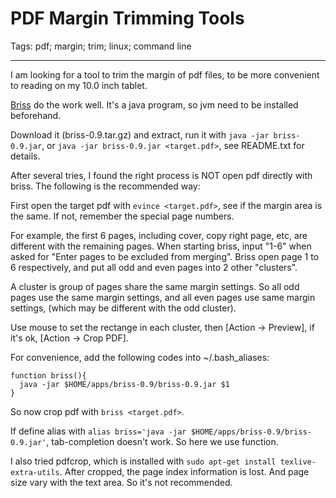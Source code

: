 # PDF Margin Trimming Tools
Tags: pdf; margin; trim; linux; command line

------

I am looking for a tool to trim the margin of pdf files,
to be more convenient to reading on my 10.0 inch tablet.

[Briss](http://briss.sourceforge.net/) do the work well.
It's a java program, so jvm need to be installed beforehand.

Download it (briss-0.9.tar.gz) and extract, run it with `java -jar briss-0.9.jar`,
or `java -jar briss-0.9.jar <target.pdf>`, see README.txt for details.

After several tries, I found the right process is NOT open pdf directly with briss.
The following is the recommended way:

First open the target pdf with `evince <target.pdf>`, see if the margin area is the same.
If not, remember the special page numbers.

For example, the first 6 pages, including cover, copy right page, etc, are different with the remaining pages.
When starting briss, input "1-6" when asked for "Enter pages to be excluded from merging".
Briss open page 1 to 6 respectively, and put all odd and even pages into 2 other "clusters".

A cluster is group of pages share the same margin settings.
So all odd pages use the same margin settings,
and all even pages use same margin settings, (which may be different with the odd cluster).

Use mouse to set the rectange in each cluster, then [Action -> Preview],
if it's ok, [Action -> Crop PDF].

For convenience, add the following codes into ~/.bash_aliases:

    function briss(){
      java -jar $HOME/apps/briss-0.9/briss-0.9.jar $1
    }

So now crop pdf with `briss <target.pdf>`.

If define alias with `alias briss='java -jar $HOME/apps/briss-0.9/briss-0.9.jar'`, tab-completion doesn't work.
So here we use function.

I also tried pdfcrop, which is installed with `sudo apt-get install texlive-extra-utils`.
After cropped, the page index information is lost.
And page size vary with the text area.
So it's not recommended.
